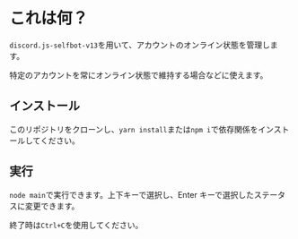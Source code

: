 # これは何？

`discord.js-selfbot-v13`を用いて、アカウントのオンライン状態を管理します。

特定のアカウントを常にオンライン状態で維持する場合などに使えます。

## インストール

このリポジトリをクローンし、`yarn install`または`npm i`で依存関係をインストールしてください。

## 実行

`node main`で実行できます。上下キーで選択し、Enter キーで選択したステータスに変更できます。

終了時は`Ctrl+C`を使用してください。
